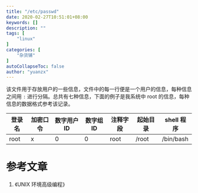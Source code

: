 ```yaml
---
title: "/etc/passwd"
date: 2020-02-27T10:51:01+08:00
keywords: []
description: ""
tags: [
    "linux"
]
categories: [
    "杂货铺"
]
autoCollapseToc: false
author: "yuanzx"
---
```


该文件用于存放用户的一些信息，文件中的每一行便是一个用户的信息，每种信息之间用 `:` 进行分隔。总共有七种信息，下面的例子是我系统中 root 的信息，每种信息的数据格式参考该记录。

| 登录名 | 加密口令 | 数字用户 ID | 数字组 ID | 注释字段 | 起始目录 | shell 程序 |
| ------ | -------- | ----------- | --------- | -------- | -------- | ---------- |
| root   | x        | 0           | 0         | root     | /root    | /bin/bash  |

# 参考文章

1. 《UNIX 环境高级编程》